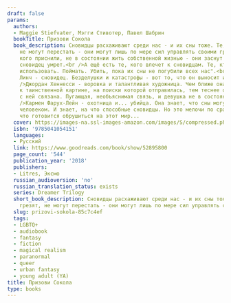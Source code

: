 ```yaml
---
draft: false
params:
  authors:
  - Maggie Stiefvater, Мэгги Стивотер, Павел Шабрин
  bookTitle: Призови Сокола
  book_description: Сновидцы расхаживают среди нас - и их сны тоже. Те, кто грезят,
    не могут перестать - они могут лишь по мере сил управлять своими грёзами. Те,
    кого приснили, не в состоянии жить собственной жизнью - они заснут навеки, если
    сновидец умрет.<br />А ещё есть те, кого влечет к сновидцам. Те, кто хочет их
    использовать. Поймать. Убить, пока их сны не погубили всех нас".<br /><br />Ронан
    Линч - сновидец. Безделушки и катастрофы - вот то, что он выносит из снов.<br
    />Джордан Хеннесси - воровка и талантливая художница. Чем ближе она оказывается
    к таинственной картине, на поиски которой отправилась, тем теснее оказывается
    с ней связана. Пугающая, необъяснимая связь, и девушка не в состоянии ее разорвать.<br
    />Кармен Фарух-Лейн - охотница и... убийца. Она знает, что сны могут сделать с
    человеком. И знает, на что способные сновидцы. Но это мелочи по сравнению с тем,
    что готовится обрушиться на этот мир...
  cover: https://images-na.ssl-images-amazon.com/images/S/compressed.photo.goodreads.com/books/1571079982l/52895800.jpg
  isbn: '9785041054151'
  languages:
  - Русский
  link: https://www.goodreads.com/book/show/52895800
  page_count: '544'
  publication_year: '2018'
  publishers:
  - Litres, Эксмо
  russian_audioversion: 'no'
  russian_translation_status: exists
  series: Dreamer Trilogy
  short_book_description: Сновидцы расхаживают среди нас - и их сны тоже. Те, кто
    грезят, не могут перестать - они могут лишь по мере сил управлять своими грёзами.
  slug: prizovi-sokola-85c7c4ef
  tags:
  - LGBTQ+
  - audiobook
  - fantasy
  - fiction
  - magical realism
  - paranormal
  - queer
  - urban fantasy
  - young adult (YA)
title: Призови Сокола
type: books
---
```

